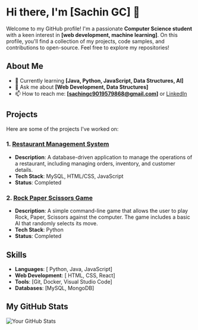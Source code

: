 # Hi there, I'm [Sachin GC] 👋

Welcome to my GitHub profile! I'm a passionate **Computer Science student** with a keen interest in **[web development, machine learning]**. On this profile, you'll find a collection of my projects, code samples, and contributions to open-source. Feel free to explore my repositories!

## About Me

- 🌱 Currently learning **[Java, Python, JavaScript, Data Structures, AI]**
- 💬 Ask me about **[Web Development, Data Structures]**
- 📫 How to reach me: **[sachingc9019579868@gmail.com]** or [LinkedIn](https://www.linkedin.com/in/sachin-gc-2b9167335)

## Projects

Here are some of the projects I've worked on:

### 1. [Restaurant Management System](link-to-project)
- **Description**: A database-driven application to manage the operations of a restaurant, including managing orders, inventory, and customer details.
- **Tech Stack**: MySQL, HTML/CSS, JavaScript
- **Status**: Completed


### 2. [Rock Paper Scissors Game](link-to-project)
- **Description**: A simple command-line game that allows the user to play Rock, Paper, Scissors against the computer. The game includes a basic AI that randomly selects its move.
- **Tech Stack**: Python
- **Status**: Completed





## Skills

- **Languages**: [ Python, Java, JavaScript]
- **Web Development**: [ HTML, CSS, React]
- **Tools**: [Git, Docker, Visual Studio Code]
- **Databases**: [MySQL, MongoDB]


## My GitHub Stats

![Your GitHub Stats](https://github-readme-stats.vercel.app/api?username=sachin-gc&show_icons=true&theme=radical)
